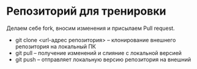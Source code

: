 # Репозиторий для тренировки

Делаем себе fork, вносим изменения и присылаем Pull request.

+ git clone <url-адрес репозитория> – клонирование внешнего репозитория на
локальный ПК
+ git pull – получение изменений и слияние с локальной версией
+ git push – отправляет локальную версию репозитория на внешний